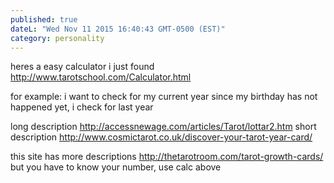 ```yaml
---
published: true
dateL: "Wed Nov 11 2015 16:40:43 GMT-0500 (EST)"
category: personality
---
```



heres a easy calculator i just found
<http://www.tarotschool.com/Calculator.html>

for example:
i want to check for my current year
since my birthday has not happened yet, i check for last year

long description
<http://accessnewage.com/articles/Tarot/lottar2.htm>
short description
<http://www.cosmictarot.co.uk/discover-your-tarot-year-card/>

this site has more descriptions 
<http://thetarotroom.com/tarot-growth-cards/>
but you have to know your number, use calc above
